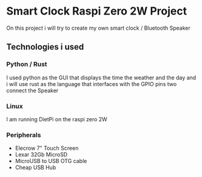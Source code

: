 # Smart Clock Raspi Zero 2W Project
On this project i will try to create my own smart clock / Bluetooth Speaker

## Technologies i used
### Python / Rust
I used python as the GUI that displays the time the weather and the day and i will use rust as the language that interfaces with the GPIO pins two connect the Speaker
### Linux
I am running DietPi on the raspi zero 2W
### Peripherals 
- Elecrow 7" Touch Screen
- Lexar 32Gb MicroSD
- MicroUSB to USB OTG cable
- Cheap USB Hub